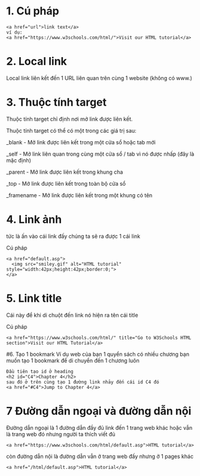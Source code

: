 # 1. Cú pháp
```
<a href="url">link text</a>
ví dụ:
<a href="https://www.w3schools.com/html/">Visit our HTML tutorial</a>
```
# 2. Local link
Local link liên kết đến 1 URL liên quan trên cùng 1 website (không có www.)

# 3. Thuộc tính target
Thuộc tính target chỉ định nơi mở link được liên kết.

Thuộc tính target có thể có một trong các giá trị sau:

_blank - Mở link được liên kết trong một cửa sổ hoặc tab mới

_self - Mở link liên quan trong cùng một cửa sổ / tab vì nó được nhấp (đây là mặc định)

_parent - Mở link được liên kết trong khung cha

_top - Mở link được liên kết trong toàn bộ cửa sổ

_framename - Mở link được liên kết trong một khung có tên

# 4. Link ảnh
tức là ấn vào cái link đấy chúng ta sẽ ra được 1 cái link

Cú pháp
```
<a href="default.asp">
  <img src="smiley.gif" alt="HTML tutorial" style="width:42px;height:42px;border:0;">
</a>
```

# 5. Link title
Cái này để khi di chuột đến link nó hiện ra tên cái title

Cú pháp
```
<a href="https://www.w3schools.com/html/" title="Go to W3Schools HTML section">Visit our HTML Tutorial</a>
```

#6. Tạo 1 bookmark
Ví dụ web của bạn 1 quyển sách có nhiều chương bạn muốn tạo 1 bookmark để di chuyển đến 1 chương luôn
```
Đầu tiên tạo id ở heading
<h2 id="C4">Chapter 4</h2>
sau đó ở trên cùng tạo 1 đường link nhảy đến cái id C4 đó
<a href="#C4">Jump to Chapter 4</a>

```

# 7 Đường dẫn ngoại và đường dẫn nội
Đường dẫn ngoại là 1 đường dẫn đầy đủ link đến 1 trang web khác hoặc vẫn là trang web đó nhưng người ta thích viết đủ
```
<a href="https://www.w3schools.com/html/default.asp">HTML tutorial</a>
```
còn đường dẫn nội là đường dẫn vẫn ở trang web đấy nhưng ở 1 pages khác
```
<a href="/html/default.asp">HTML tutorial</a>
```






